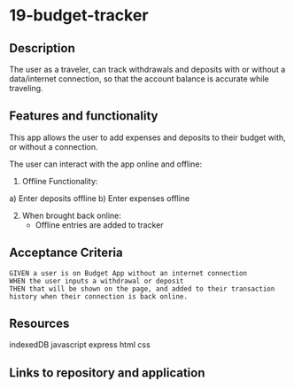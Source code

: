 # 19-budget-tracker

## Description
The user as a traveler, can track withdrawals and deposits with or without a data/internet connection, so that the account balance is accurate while traveling.

## Features and functionality
This app allows the user to add expenses and deposits to their budget with, or without a connection.

The user can interact with the app online and offline:
1) Offline Functionality:

  a) Enter deposits offline
  b) Enter expenses offline


2) When brought back online:
   * Offline entries are added to tracker
 
## Acceptance Criteria
```
GIVEN a user is on Budget App without an internet connection
WHEN the user inputs a withdrawal or deposit
THEN that will be shown on the page, and added to their transaction history when their connection is back online.
```
## Resources

indexedDB
javascript
express
html
css

## Links to repository and application
